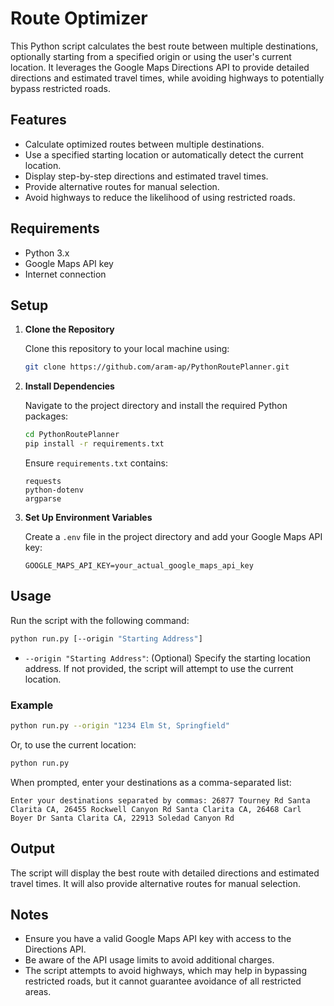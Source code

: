 # Route Optimizer

This Python script calculates the best route between multiple destinations, optionally starting from a specified origin or using the user's current location. It leverages the Google Maps Directions API to provide detailed directions and estimated travel times, while avoiding highways to potentially bypass restricted roads.

## Features

-  Calculate optimized routes between multiple destinations.
-  Use a specified starting location or automatically detect the current location.
-  Display step-by-step directions and estimated travel times.
-  Provide alternative routes for manual selection.
-  Avoid highways to reduce the likelihood of using restricted roads.

## Requirements

-  Python 3.x
-  Google Maps API key
-  Internet connection

## Setup

1. **Clone the Repository**

   Clone this repository to your local machine using:

   ```bash
   git clone https://github.com/aram-ap/PythonRoutePlanner.git
   ```

2. **Install Dependencies**

   Navigate to the project directory and install the required Python packages:

   ```bash
   cd PythonRoutePlanner
   pip install -r requirements.txt
   ```

   Ensure `requirements.txt` contains:
   ```plaintext
   requests
   python-dotenv
   argparse
   ```

3. **Set Up Environment Variables**

   Create a `.env` file in the project directory and add your Google Maps API key:

   ```plaintext
   GOOGLE_MAPS_API_KEY=your_actual_google_maps_api_key
   ```

## Usage

Run the script with the following command:

```bash
python run.py [--origin "Starting Address"]
```

-  `--origin "Starting Address"`: (Optional) Specify the starting location address. If not provided, the script will attempt to use the current location.

### Example

```bash
python run.py --origin "1234 Elm St, Springfield"
```

Or, to use the current location:

```bash
python run.py
```

When prompted, enter your destinations as a comma-separated list:

```
Enter your destinations separated by commas: 26877 Tourney Rd Santa Clarita CA, 26455 Rockwell Canyon Rd Santa Clarita CA, 26468 Carl Boyer Dr Santa Clarita CA, 22913 Soledad Canyon Rd
```

## Output

The script will display the best route with detailed directions and estimated travel times. It will also provide alternative routes for manual selection.

## Notes

-  Ensure you have a valid Google Maps API key with access to the Directions API.
-  Be aware of the API usage limits to avoid additional charges.
-  The script attempts to avoid highways, which may help in bypassing restricted roads, but it cannot guarantee avoidance of all restricted areas.

